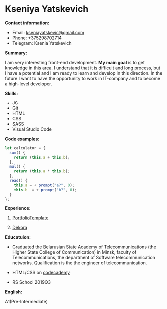 # Kseniya Yatskevich

**Contact information:**
* Email: kseniayatskevic@gmail.com
* Phone: +375298702714
* Telegram: Ksenia Yatskevich

**Summary:**

I am very interesting front-end development. **My main goal** is to get knowledge in this area. I understand that it is difficult and long process, but I have a potential and I am ready to learn and develop in this direction.  In the future I  want to have the opportunity to work in IT-company and  to become a high-level developer.

**Skills:**

* JS
* Git
* HTML
* CSS
* SASS
* Visual Studio Code

**Code examples:**

```javascript
let calculator = {
  sum() {
    return (this.a + this.b);
  },
  mul() {
    return (this.a * this.b);
  },
  read() {
    this.a = + prompt("a?", 0);
    this.b  = + prompt("b?", 0);
  }
};
```

**Experience:**

1. [PortfolioTemplate](https://github.com/KseniyaYatskevich/PortfolioTemplate)

2. [Dekora](https://github.com/KseniyaYatskevich/Dekora)

**Educatuion:**

* Graduated the Belarusian State Academy of Telecommunications (the Higher State College of Communication) in Minsk, faculty of Telecommunications, the department of Software telecommunication networks. Qualification is the the engineer of telecommunication.

* HTML/CSS on [codecademy](https://www.codecademy.com/users/Kseniya_Ya/achievements)

* RS School 2019Q3

**English:**

A1(Pre-Intermediate)

